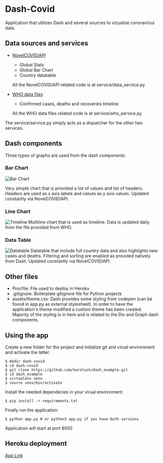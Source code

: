 # Dash-Covid

Application that utilizes Dash and several sources to vizualise coronavirus data.

## Data sources and services

 * [NovelCOVID/API](https://github.com/NovelCOVID/API)
    
    * Global Stats
    * Global Bar Chart
    * Country datatable 
    
    All the NovelCOVID/API related code is at service/data_service.py
 * [WHO data files](https://github.com/CSSEGISandData/COVID-19)
    
    * Confirmed cases, deaths and recoveries timeline

    All the WHO data files related code is at service/who_service.py

The service/service.py simply acts as a dispatcher for the other two services.

## Dash components

Three types of graphs are used from the dash components:

### Bar Chart
![Bar Chart](https://user-images.githubusercontent.com/25746825/76995265-44c4ad00-6958-11ea-99d5-e4fd6e6009f2.png)

Very simple chart that is provided a list of values and list of headers. Headers are used as x axis labels and values as y axis values. Updated constantly via NovelCOVID/API.

### Line Chart
![Timeline](https://user-images.githubusercontent.com/25746825/76995274-48583400-6958-11ea-8f61-079da8506e54.png)
Multiline chart that is used as timeline. Data is updated daily from the file provided from WHO.
### Data Table
![Datatable](https://user-images.githubusercontent.com/25746825/76995253-3f676280-6958-11ea-9ce7-e54726df16c2.png)
Datatable that include full country data and also highlights new cases and deaths. Filtering and sorting are enabled as provided natively from Dash. Updated constantly via NovelCOVID/API.

## Other files

* Procfile: File used to deploy in Heroku
* .gitignore: Boilerplate gitignore file for Python projects
* assets/theme.css: Dash provides some styling from codepen (can be found in app.py as external stylesheet). In order to have the application's theme modified a custom theme has been created. Majority of the styling is in here and is related to the Div and Graph dash components.


## Using the app

Create a new folder for the project and initialize git and virual environment and activate the latter:

```console
$ mkdir dash-covid
$ cd dash-covid
$ git clone https://github.com/karolosk/dash_example.git
$ cd dash_example       
$ virtualenv venv 
$ source venv/bin/activate 
```

Install the needed dependecies in your virual environment:


```console
$ pip install -r requirements.txt
```

Finally run the application:

```console
$ python app.py # or python3 app.py if you have both versions
```

Application will start at port 8050


## Heroku deployment


[App Link](https://dash-covid.herokuapp.com)

